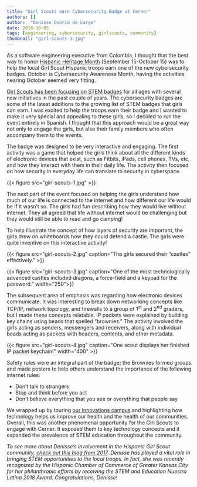 ```yaml
---
title: "Girl Scouts earn Cybersecurity Badge at Cerner"
authors: []
author:  "Denisse Osorio de Large"
date: 2018-10-05
tags: [engineering, cybersecurity, girlscouts, community]
thumbnail: "girl-scouts-1.jpg"
---
```


As a software engineering executive from Colombia, I thought that the best way to honor [Hispanic Heritage Month](https://www.hispanicheritagemonth.gov) (September 15-October 15) was to help the local Girl Scout Hispanic troops earn one of the new cybersecurity badges. October is Cybersecurity Awareness Month, having the activities nearing October seemed very fitting.

[Girl Scouts has been focusing on STEM badges](https://www.girlscouts.org/en/about-girl-scouts/girl-scouts-and-stem.html) for all ages with several new initiatives in the past couple of years. The cybersecurity badges are some of the latest additions to the growing list of STEM badges that girls can earn. I was excited to help the troops earn their badge and I wanted to make it very special and appealing to these girls, so I decided to run the event entirely in Spanish. I thought that this approach would be a great way not only to engage the girls, but also their family members who often accompany them to the events.

The badge was designed to be very interactive and engaging. The first activity was a game that helped the girls think about all the different kinds of electronic devices that exist, such as Fitbits, iPads, cell phones, TVs, etc, and how they interact with them in their daily life. The activity then focused on how security in everyday life can translate to security in cyberspace.

{{< figure src="girl-scouts-1.jpg" >}}

The next part of the event focused on helping the girls understand how much of our life is connected to the internet and how different our life would be if it wasn’t so. The girls had fun describing how they would live without internet. They all agreed that life without internet would be challenging but they would still be able to read and go camping!

To help illustrate the concept of how layers of security are important, the girls drew on whiteboards how they could defend a castle. The girls were quite inventive on this interactive activity!

{{< figure src="girl-scouts-2.jpg" caption="The girls secured their “castles” effectively." >}}
<!-- TODO: Center or find a better way to display this little image side by side -->
{{< figure src="girl-scouts-3.jpg" caption="One of the most technologically advanced castles included dragons, a force-field and a keypad for the password." width="250">}}

The subsequent area of emphasis was regarding how electronic devices communicate. It was interesting to break down networking concepts like TCP/IP, network topology, and firewalls to a group of 1<sup>st</sup> and 2<sup>nd</sup> graders, but I made these concepts relatable. IP packets were explained by building key chains using beads that spelled “brownies.” The activity involved the girls acting as senders, messengers and receivers, along with individual beads acting as packets with headers, contents, and other metadata.

{{< figure src="girl-scouts-4.jpg" caption="One scout displays her finished IP packet keychain!" width="400" >}}

Safety rules were an integral part of the badge; the Brownies formed groups and made posters to help others understand the importance of the following internet rules:

* Don’t talk to strangers
* Stop and think before you act
* Don’t believe everything that you see or everything that people say

We wrapped up by touring [our Innovations campus](https://engineering.cerner.com/blog/one-year-calling-innovations-home) and highlighting how technology helps us improve our health and the health of our communities. Overall, this was another phenomenal opportunity for the Girl Scouts to engage with Cerner. It exposed them to  key technology concepts and it expanded the prevalence of STEM education throughout the community.

_To see more about Denisse’s involvement in the Hispanic Girl Scout community, [check out this blog from 2017](https://engineering.cerner.com/blog/influencing-the-young-spanish-seaking-female-generation). Denisse has played a vital role in bringing STEM opportunities to the local troops. In fact, she was recently recognized by the Hispanic Chamber of Commerce of Greater Kansas City for her philanthropic efforts by receiving the STEM and Education Nuestra Latina 2018 Award. Congratulations, Denisse!_
